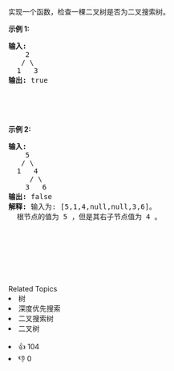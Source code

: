 <p>实现一个函数，检查一棵二叉树是否为二叉搜索树。</p>
<strong>示例&nbsp;1:</strong>
<pre><strong>输入:</strong><br>    2<br>   / \<br>  1   3<br><strong>输出:</strong> true<br /></br></br></br></br></pre>
<strong>示例&nbsp;2:</strong>
<pre><strong>输入:</strong><br>    5<br>   / \<br>  1   4<br>&nbsp;    / \<br>&nbsp;   3   6<br><strong>输出:</strong> false<br><strong>解释:</strong> 输入为: [5,1,4,null,null,3,6]。<br>&nbsp; 根节点的值为 5 ，但是其右子节点值为 4 。</br></br></br></br></br></br></br></br></pre>

<div><div>Related Topics</div><div><li>树</li><li>深度优先搜索</li><li>二叉搜索树</li><li>二叉树</li></div></div><br><div><li>👍 104</li><li>👎 0</li></div>